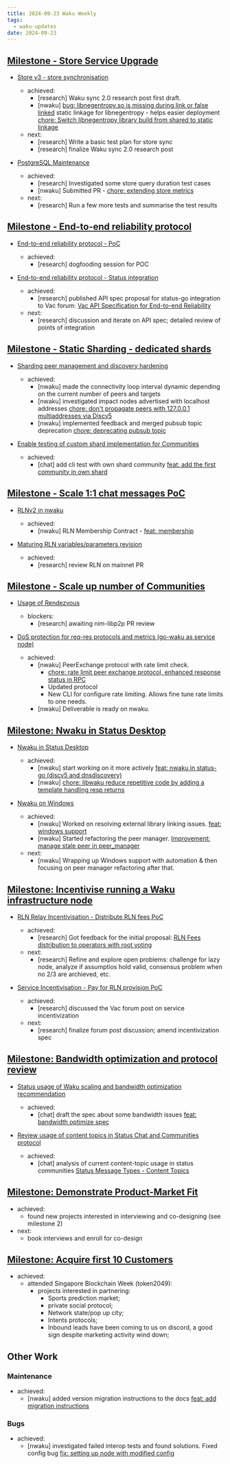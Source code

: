 ```yaml
---
title: 2024-09-23 Waku Weekly
tags:
  - waku-updates
date: 2024-09-23
---
```


## [Milestone - Store Service Upgrade](https://github.com/waku-org/pm/milestone/28)

- [Store v3 - store synchronisation](https://github.com/waku-org/pm/issues/132)
  - achieved:
    - [research] Waku sync 2.0 research post first draft.
    - [nwaku] [bug: libnegentropy.so is missing during link or false linked](https://github.com/waku-org/nwaku/issues/3040) static linkage for libnegentropy - helps easier deployment [chore: Switch libnegentropy library build from shared to static linkage](https://github.com/waku-org/nwaku/pull/3041)
  - next:
    - [research] Write a basic test plan for store sync
    - [research] finalize Waku sync 2.0 research post

- [PostgreSQL Maintenance](https://github.com/waku-org/pm/issues/119)
  - achieved:
    - [research] Investigated some store query duration test cases
    - [nwaku] Submitted PR - [chore: extending store metrics](https://github.com/waku-org/nwaku/pull/3042)
  - next:
    - [research] Run a few more tests and summarise the test results

## [Milestone - End-to-end reliability protocol](https://github.com/waku-org/pm/milestone/30)

- [End-to-end reliability protocol - PoC](https://github.com/waku-org/pm/issues/193)
  - achieved:
    - [research] dogfooding session for POC

- [End-to-end reliability protocol - Status integration](https://github.com/waku-org/pm/issues/194)
  - achieved:
    - [research] published API spec proposal for status-go integration to Vac forum: [Vac API Specification for End-to-end Reliability](https://forum.vac.dev/t/api-specification-for-end-to-end-reliability/332/2)
  - next:
    - [research] discussion and iterate on API spec; detailed review of points of integration

## [Milestone - Static Sharding - dedicated shards](https://github.com/waku-org/pm/milestone/31)

- [Sharding peer management and discovery hardening](https://github.com/waku-org/pm/issues/172)
  - achieved:
    - [nwaku] made the connectivity loop interval dynamic depending on the current number of peers and targets [](https://github.com/waku-org/nwaku/pull/3036)
    - [nwaku] investigated impact nodes advertised with localhost addresses [chore: don't propagate peers with 127.0.0.1 multiaddresses via Discv5](https://github.com/waku-org/nwaku/issues/3037)
    - [nwaku] implemented feedback and merged pubsub topic deprecation [chore: deprecating pubsub topic](https://github.com/waku-org/nwaku/pull/2997)

- [Enable testing of custom shard implementation for Communities](https://github.com/waku-org/pm/issues/196)
  - achieved:
    - [chat] add cli test with own shard community [feat: add the first community in own shard](https://github.com/status-im/status-cli-tests/pull/11)

## [Milestone - Scale 1:1 chat messages PoC](https://github.com/waku-org/pm/milestone/34)

- [RLNv2 in nwaku](https://github.com/waku-org/pm/issues/204)
  - achieved:
    - [nwaku] RLN Membership Contract - [feat: membership](https://github.com/waku-org/waku-rlnv2-contract/pull/13)

- [Maturing RLN variables/parameters revision](https://github.com/waku-org/pm/issues/205)
  - achieved:
    - [research] review RLN on mainnet PR

## [Milestone - Scale up number of Communities](https://github.com/waku-org/pm/milestone/32)

- [Usage of Rendezvous](https://github.com/waku-org/pm/issues/199)
  - blockers:
    - [research] awaiting nim-libp2p PR review

- [DoS protection for req-res protocols and metrics (go-waku as service node)](https://github.com/waku-org/pm/issues/200)
  - achieved:
    - [nwaku] PeerExchange protocol with rate limit check.
      - [chore: rate limit peer exchange protocol, enhanced response status in RPC](https://github.com/waku-org/nwaku/pull/3035)
      - Updated protocol
      - New CLI for configure rate limiting. Allows fine tune rate limits to one needs.
    - [nwaku] Deliverable is ready on nwaku. 

## [Milestone: Nwaku in Status Desktop](https://github.com/waku-org/pm/milestone/33)

- [Nwaku in Status Desktop](https://github.com/waku-org/pm/issues/203)
  - achieved:
    - [nwaku] start working on it more actively [feat: nwaku in status-go (discv5 and dnsdiscovery)](https://github.com/waku-org/nwaku/issues/3039)
    - [nwaku] [chore: libwaku reduce repetitive code by adding a template handling resp returns](https://github.com/waku-org/nwaku/pull/3032)

- [Nwaku on Windows](https://github.com/waku-org/pm/issues/239)
  - achieved:
    - [nwaku] Worked on resolving external library linking issues. [feat: windows support](https://github.com/waku-org/nwaku/pull/3033)
    - [nwaku] Started refactoring the peer manager.  [Improvement: manage stale peer in peer_manager](https://github.com/waku-org/nwaku/issues/2905)
  - next:
    - [nwaku] Wrapping up Windows support with automation &  then focusing on peer manager refactoring after that.

## [Milestone: Incentivise running a Waku infrastructure node](https://github.com/waku-org/pm/milestone/35)

- [RLN Relay Incentivisation - Distribute RLN fees PoC](https://github.com/waku-org/pm/issues/243)
  - achieved:
    -  [research] Got feedback for the initial proposal: [RLN Fees distribution to operators with root voting](https://github.com/waku-org/research/issues/101)
  - next:
    - [research] Refine and explore open problems: challenge for lazy node, analyze if assumptios hold valid, consensus problem when no 2/3 are archieved, etc.

- [Service Incentivisation - Pay for RLN provision PoC](https://github.com/waku-org/pm/issues/245)
  - achieved:
    - [research] discussed the Vac forum post on service incentivization
  - next:
    - [research] finalize forum post discussion; amend incentivization spec

## [Milestone: Bandwidth optimization and protocol review](https://github.com/waku-org/pm/milestone/31)

- [Status usage of Waku scaling and bandwidth optimization recommendation](https://github.com/waku-org/pm/issues/197)
  - achieved:
    - [chat] draft the spec about some bandwidth issues [feat: bandwidth optimize spec](https://github.com/waku-org/specs/pull/40)

- [Review usage of content topics in Status Chat and Communities protocol](https://github.com/waku-org/pm/issues/198)
  - achieved:
    - [chat] analysis of current content-topic usage in status communities [Status Message Types - Content Topics](https://docs.google.com/spreadsheets/d/1tawYtwmpYmowlxk8IbqzfhJmxIP8CJfn4IoFnEuCIyo/edit?gid=0#gid=0)

## [Milestone: Demonstrate Product-Market Fit](https://github.com/waku-org/pm/milestone/36)

- achieved:
  - found new projects interested in interviewing and co-designing (see milestone 2)
- next:
  - book interviews and enroll for co-design

## [Milestone: Acquire first 10 Customers](https://github.com/waku-org/pm/milestone/37)

- achieved:
  - attended Singapore Blockchain Week (token2049):
    - projects interested in partnering:
      - Sports prediction market;
      - private social protocol;
      - Network state/pop up city;
      - Intents protocols;
      - Inbound leads have been coming to us on discord, a good sign despite marketing activity wind down;

## Other Work

### Maintenance

- achieved:
  - [nwaku] added version migration instructions to the docs [feat: add migration instructions](https://github.com/waku-org/docs.waku.org/pull/211)

### Bugs

- achieved:
  - [nwaku] investigated failed interop tests and found solutions. Fixed config bug [fix: setting up node with modified config](https://github.com/waku-org/nwaku/pull/3036)